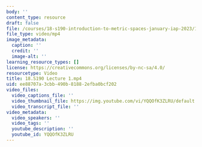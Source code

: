 ```yaml
---
body: ''
content_type: resource
draft: false
file: /courses/18-s190-introduction-to-metric-spaces-january-iap-2023/18s190-lecture-1_360p_16_9.mp4
file_type: video/mp4
image_metadata:
  caption: ''
  credit: ''
  image-alt: ''
learning_resource_types: []
license: https://creativecommons.org/licenses/by-nc-sa/4.0/
resourcetype: Video
title: 18.S190 Lecture 1.mp4
uid: ee88707a-3cbb-490b-8188-2efba0bcf202
video_files:
  video_captions_file: ''
  video_thumbnail_file: https://img.youtube.com/vi/YQQOfK3ZLRU/default.jpg
  video_transcript_file: ''
video_metadata:
  video_speakers: ''
  video_tags: ''
  youtube_description: ''
  youtube_id: YQQOfK3ZLRU
---
```

